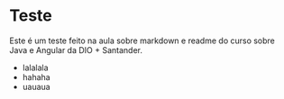 # Teste

Este é um teste feito na aula sobre markdown e readme do curso sobre Java e Angular da DIO + Santander.

- lalalala
- hahaha
- uauaua